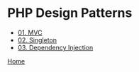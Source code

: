 # PHP Design Patterns

- [01. MVC](01.%20MVC/MVC.md)
- [02. Singleton](02.%20Singleton/Singleton.md)
- [03. Dependency Injection](03.%20Dependency%20Injection/Dependency_Injection.md)


[Home](index.md)